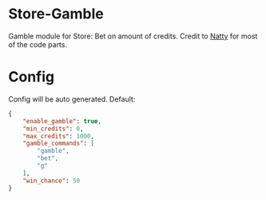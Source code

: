 # Store-Gamble
Gamble module for Store: Bet on amount of credits.
Credit to [Natty](https://github.com/NaathySz) for most of the code parts.

# Config
Config will be auto generated. Default:
```json
{
    "enable_gamble": true,
    "min_credits": 0,
    "max_credits": 1000,
    "gamble_commands": [
        "gamble",
        "bet",
        "g"
    ],
    "win_chance": 50
}
```
